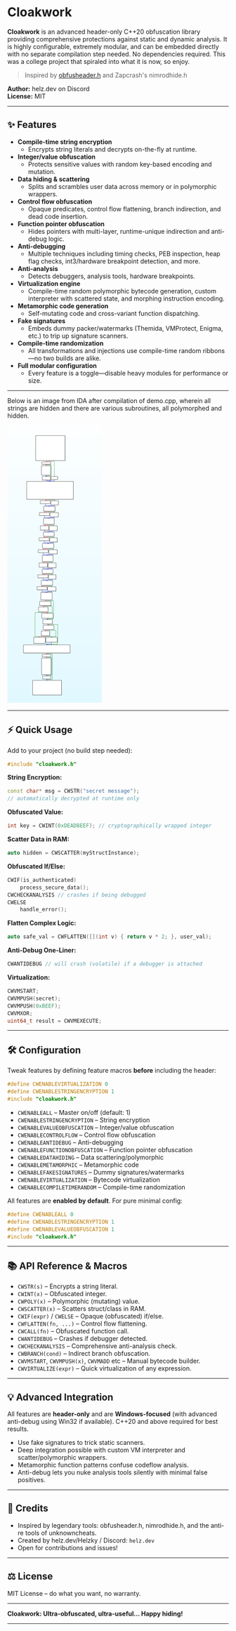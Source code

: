 # Cloakwork

**Cloakwork** is an advanced header-only C++20 obfuscation library providing comprehensive protections against static and dynamic analysis. It is highly configurable, extremely modular, and can be embedded directly with no separate compilation step needed. No dependencies required. This was a college project that spiraled into what it is now, so enjoy.

> Inspired by [obfusheader.h](https://github.com/ac3ss0r/obfusheader.h) and Zapcrash's nimrodhide.h

**Author:** helz.dev on Discord  
**License:** MIT

***

## ✨ Features

- **Compile-time string encryption**
  - Encrypts string literals and decrypts on-the-fly at runtime.
- **Integer/value obfuscation**
  - Protects sensitive values with random key-based encoding and mutation.
- **Data hiding & scattering**
  - Splits and scrambles user data across memory or in polymorphic wrappers.
- **Control flow obfuscation**
  - Opaque predicates, control flow flattening, branch indirection, and dead code insertion.
- **Function pointer obfuscation**
  - Hides pointers with multi-layer, runtime-unique indirection and anti-debug logic.
- **Anti-debugging**
  - Multiple techniques including timing checks, PEB inspection, heap flag checks, int3/hardware breakpoint detection, and more.
- **Anti-analysis**
  - Detects debuggers, analysis tools, hardware breakpoints.
- **Virtualization engine**
  - Compile-time random polymorphic bytecode generation, custom interpreter with scattered state, and morphing instruction encoding.
- **Metamorphic code generation**
  - Self-mutating code and cross-variant function dispatching.
- **Fake signatures**
  - Embeds dummy packer/watermarks (Themida, VMProtect, Enigma, etc.) to trip up signature scanners.
- **Compile-time randomization**
  - All transformations and injections use compile-time random ribbons—no two builds are alike.
- **Full modular configuration**
  - Every feature is a toggle—disable heavy modules for performance or size.

***
Below is an image from IDA after compilation of demo.cpp, wherein all strings are hidden and there are various subroutines, all polymorphed and hidden.

![Image from IDA after compilation of demo.cpp](helloworldvm.png)
***

## ⚡ Quick Usage

Add to your project (no build step needed):

```cpp
#include "cloakwork.h"
```

**String Encryption:**
```cpp
const char* msg = CWSTR("secret message");
// automatically decrypted at runtime only
```

**Obfuscated Value:**
```cpp
int key = CWINT(0xDEADBEEF); // cryptographically wrapped integer
```

**Scatter Data in RAM:**
```cpp
auto hidden = CWSCATTER(myStructInstance);
```

**Obfuscated If/Else:**
```cpp
CWIF(is_authenticated)
    process_secure_data();
CWCHECKANALYSIS // crashes if being debugged
CWELSE
    handle_error();
```

**Flatten Complex Logic:**
```cpp
auto safe_val = CWFLATTEN([](int v) { return v * 2; }, user_val);
```

**Anti-Debug One-Liner:**
```cpp
CWANTIDEBUG // will crash (volatile) if a debugger is attached
```

**Virtualization:**
```cpp
CWVMSTART;
CWVMPUSH(secret);
CWVMPUSH(0xBEEF);
CWVMXOR;
uint64_t result = CWVMEXECUTE;
```

***

## 🛠️ Configuration

Tweak features by defining feature macros **before** including the header:
```cpp
#define CWENABLEVIRTUALIZATION 0
#define CWENABLESTRINGENCRYPTION 1
#include "cloakwork.h"
```
- `CWENABLEALL` – Master on/off (default: 1)
- `CWENABLESTRINGENCRYPTION` – String encryption
- `CWENABLEVALUEOBFUSCATION` – Integer/value obfuscation
- `CWENABLECONTROLFLOW` – Control flow obfuscation
- `CWENABLEANTIDEBUG` – Anti-debugging
- `CWENABLEFUNCTIONOBFUSCATION` – Function pointer obfuscation
- `CWENABLEDATAHIDING` – Data scattering/polymorphic
- `CWENABLEMETAMORPHIC` – Metamorphic code
- `CWENABLEFAKESIGNATURES` – Dummy signatures/watermarks
- `CWENABLEVIRTUALIZATION` – Bytecode virtualization
- `CWENABLECOMPILETIMERANDOM` – Compile-time randomization

All features are **enabled by default**. For pure minimal config:

```cpp
#define CWENABLEALL 0
#define CWENABLESTRINGENCRYPTION 1
#define CWENABLEVALUEOBFUSCATION 1
#include "cloakwork.h"
```

***

## 📚 API Reference & Macros

- `CWSTR(s)` – Encrypts a string literal.
- `CWINT(x)` – Obfuscated integer.
- `CWPOLY(x)` – Polymorphic (mutating) value.
- `CWSCATTER(x)` – Scatters struct/class in RAM.
- `CWIF(expr)` / `CWELSE` – Opaque (obfuscated) if/else.
- `CWFLATTEN(fn, ...)` – Control flow flattening.
- `CWCALL(fn)` – Obfuscated function call.
- `CWANTIDEBUG` – Crashes if debugger detected.
- `CWCHECKANALYSIS` – Comprehensive anti-analysis check.
- `CWBRANCH(cond)` – Indirect branch obfuscation.
- `CWVMSTART`, `CWVMPUSH(x)`, `CWVMADD` etc – Manual bytecode builder.
- `CWVIRTUALIZE(expr)` – Quick virtualization of any expression.

***

## 💡 Advanced Integration

All features are **header-only** and are **Windows-focused** (with advanced anti-debug using Win32 if available). C++20 and above required for best results.

- Use fake signatures to trick static scanners.
- Deep integration possible with custom VM interpreter and scatter/polymorphic wrappers.
- Metamorphic function patterns confuse codeflow analysis.
- Anti-debug lets you nuke analysis tools silently with minimal false positives.

***

## 🪪 Credits

- Inspired by legendary tools: obfusheader.h, nimrodhide.h, and the anti-re tools of unknowncheats.
- Created by helz.dev/Helzky / Discord: `helz.dev`
- Open for contributions and issues!

***

## ⚖️ License

MIT License – do what you want, no warranty.

***

**Cloakwork: Ultra-obfuscated, ultra-useful… Happy hiding!**

---

